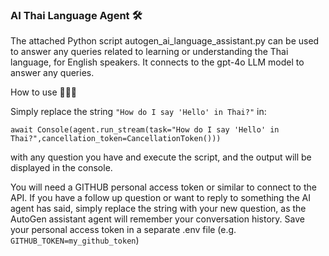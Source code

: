 ### AI Thai Language Agent 🛠️



The attached Python script autogen_ai_language_assistant.py can be used to answer any queries related to learning or understanding the Thai language, for English speakers. It connects to the gpt-4o LLM model to answer any queries.



How to use 🚀🚀🚀


Simply replace the string `"How do I say 'Hello' in Thai?"` in:

`await Console(agent.run_stream(task="How do I say 'Hello' in Thai?",cancellation_token=CancellationToken()))`

with any question you have and execute the script, and the output will be displayed in the console.


You will need a GITHUB personal access token or similar to connect to the API. If you have a follow up question or want to reply to something the AI agent has said, simply replace the string with your new question, as the AutoGen assistant agent will remember your conversation history. Save your personal access token in a separate .env file (e.g. `GITHUB_TOKEN=my_github_token`) 

